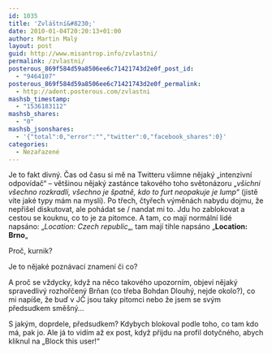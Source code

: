 ```yaml
---
id: 1035
title: 'Zvláštní&#8230;'
date: 2010-01-04T20:20:13+01:00
author: Martin Malý
layout: post
guid: http://www.misantrop.info/zvlastni/
permalink: /zvlastni/
posterous_869f584d59a8506ee6c71421743d2e0f_post_id:
  - "9464107"
posterous_869f584d59a8506ee6c71421743d2e0f_permalink:
  - http://adent.posterous.com/zvlastni
mashsb_timestamp:
  - "1536183112"
mashsb_shares:
  - "0"
mashsb_jsonshares:
  - '{"total":0,"error":"","twitter":0,"facebook_shares":0}'
categories:
  - Nezařazené
---
```

Je to fakt divn&yacute;. Čas od času si mě na Twitteru v&scaron;imne nějak&yacute; &#8222;intenzivn&iacute; odpov&iacute;dač&#8220; &#8211; vět&scaron;inou nějak&yacute; zast&aacute;nce takov&eacute;ho toho světon&aacute;zoru &#8222;_v&scaron;ichni v&scaron;echno rozkradli, v&scaron;echno je &scaron;patně, kdo to furt neopakuje je lump_&#8220; (jistě v&iacute;te jak&eacute; typy m&aacute;m na mysli). Po třech, čtyřech v&yacute;měn&aacute;ch nabydu dojmu, že nepři&scaron;el diskutovat, ale poh&aacute;dat se / nandat mi to. Jdu ho zablokovat a cestou se kouknu, co to je za pitomce. A tam, co maj&iacute; norm&aacute;ln&iacute; lid&eacute; naps&aacute;no: &#8222;_Location: Czech republic_&#8222;, tam maj&iacute; tihle naps&aacute;no &#8222;**Location: Brno**&#8222;

Proč, kurnik?

Je to nějak&eacute; pozn&aacute;vac&iacute; znamen&iacute; či co?

A proč se vždycky, když na něco takov&eacute;ho upozorn&iacute;m, objev&iacute; nějak&yacute; spravedliv&yacute; rozhořčen&yacute; Brňan (co třeba Bohdan Dlouh&yacute;, nejde okolo?), co mi nap&iacute;&scaron;e, že buď v JČ jsou taky pitomci nebo že jsem se sv&yacute;m předsudkem smě&scaron;n&yacute;&#8230;

S jak&yacute;m, doprdele, předsudkem? Kdybych blokoval podle toho, co tam kdo m&aacute;, pak jo. Ale j&aacute; to vid&iacute;m až ex post, když přijdu na profil dotyčn&eacute;ho, abych kliknul na &#8222;Block this user!&#8220;